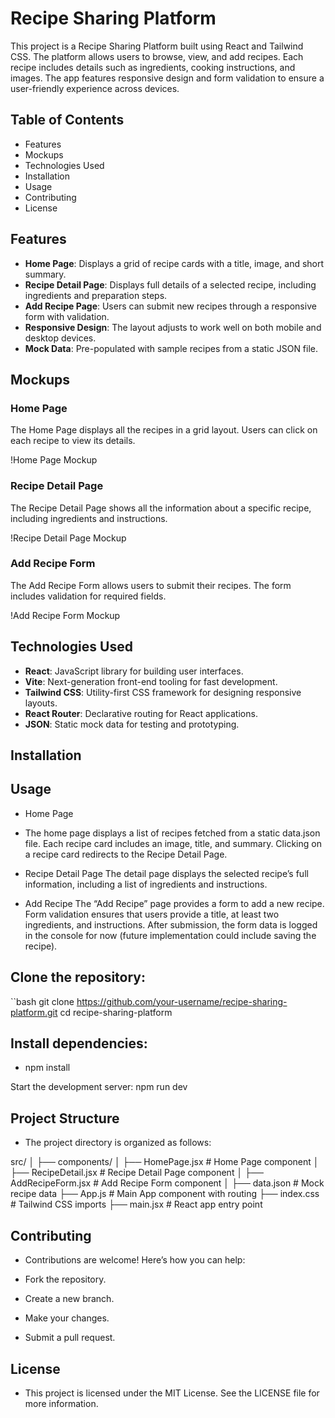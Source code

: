 # Recipe Sharing Platform

This project is a Recipe Sharing Platform built using React and Tailwind CSS. The platform allows users to browse, view, and add recipes. Each recipe includes details such as ingredients, cooking instructions, and images. The app features responsive design and form validation to ensure a user-friendly experience across devices.

## Table of Contents
- Features
- Mockups
- Technologies Used
- Installation
- Usage
- Contributing
- License

## Features
- **Home Page**: Displays a grid of recipe cards with a title, image, and short summary.
- **Recipe Detail Page**: Displays full details of a selected recipe, including ingredients and preparation steps.
- **Add Recipe Page**: Users can submit new recipes through a responsive form with validation.
- **Responsive Design**: The layout adjusts to work well on both mobile and desktop devices.
- **Mock Data**: Pre-populated with sample recipes from a static JSON file.

## Mockups

### Home Page
The Home Page displays all the recipes in a grid layout. Users can click on each recipe to view its details.

!Home Page Mockup

### Recipe Detail Page
The Recipe Detail Page shows all the information about a specific recipe, including ingredients and instructions.

!Recipe Detail Page Mockup

### Add Recipe Form
The Add Recipe Form allows users to submit their recipes. The form includes validation for required fields.

!Add Recipe Form Mockup

## Technologies Used
- **React**: JavaScript library for building user interfaces.
- **Vite**: Next-generation front-end tooling for fast development.
- **Tailwind CSS**: Utility-first CSS framework for designing responsive layouts.
- **React Router**: Declarative routing for React applications.
- **JSON**: Static mock data for testing and prototyping.

## Installation

## Usage
- Home Page
- The home page displays a list of recipes fetched from a static data.json file. Each recipe card includes an image, title, 
 and summary. Clicking on a recipe card redirects to the Recipe Detail Page.

- Recipe Detail Page
  The detail page displays the selected recipe’s full information, including a list of ingredients and instructions.

- Add Recipe
  The “Add Recipe” page provides a form to add a new recipe. Form validation ensures that users provide a title, at least two ingredients, and instructions. After submission, the form data is logged in the console for now (future implementation could include saving the recipe).


## Clone the repository:
``bash
git clone https://github.com/your-username/recipe-sharing-platform.git
cd recipe-sharing-platform

## Install dependencies:
- npm install

Start the development server:
npm run dev

## Project Structure
- The project directory is organized as follows:

src/
│
├── components/
│   ├── HomePage.jsx          # Home Page component
│   ├── RecipeDetail.jsx      # Recipe Detail Page component
│   ├── AddRecipeForm.jsx     # Add Recipe Form component
│
├── data.json                 # Mock recipe data
├── App.js                    # Main App component with routing
├── index.css                 # Tailwind CSS imports
├── main.jsx                  # React app entry point

## Contributing
- Contributions are welcome! Here’s how you can help:

- Fork the repository.
- Create a new branch.
- Make your changes.
- Submit a pull request.
  
## License
- This project is licensed under the MIT License. See the LICENSE file for more information.




